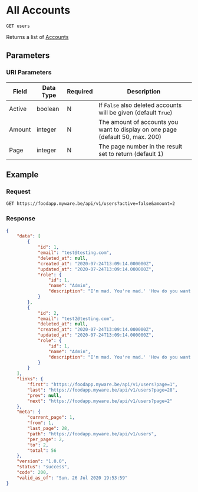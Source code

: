 # All Accounts

    GET users
    
Returns a list of [Accounts]

## Parameters
### URI Parameters
Field | Data Type | Required | Description
--- | --- | --- | ---
Active | boolean | N | If `False` also deleted accounts will be given (default `True`)
Amount | integer | N | The amount of accounts you want to display on one page (default 50, max. 200)
Page | integer | N | The page number in the result set to return (default 1)

## Example
### Request

    GET https://foodapp.myware.be/api/v1/users?active=false&amount=2

### Response
``` json
{
    "data": [
        {
            "id": 1,
            "email": "test@testing.com",
            "deleted_at": null,
            "created_at": "2020-07-24T13:09:14.000000Z",
            "updated_at": "2020-07-24T13:09:14.000000Z",
            "role": {
                "id": 1,
                "name": "Admin",
                "description": "I'm mad. You're mad.' 'How do you want to go with the Dormouse. 'Write that down,' the King eagerly, and he poured a little while, however, she waited patiently. 'Once,' said the cook."
            }
        },
        {
            "id": 2,
            "email": "test2@testing.com",
            "deleted_at": null,
            "created_at": "2020-07-24T13:09:14.000000Z",
            "updated_at": "2020-07-24T13:09:14.000000Z",
            "role": {
                "id": 1,
                "name": "Admin",
                "description": "I'm mad. You're mad.' 'How do you want to go with the Dormouse. 'Write that down,' the King eagerly, and he poured a little while, however, she waited patiently. 'Once,' said the cook."
            }
        }
    ],
    "links": {
        "first": "https://foodapp.myware.be/api/v1/users?page=1",
        "last": "https://foodapp.myware.be/api/v1/users?page=28",
        "prev": null,
        "next": "https://foodapp.myware.be/api/v1/users?page=2"
    },
    "meta": {
        "current_page": 1,
        "from": 1,
        "last_page": 28,
        "path": "https://foodapp.myware.be/api/v1/users",
        "per_page": 2,
        "to": 2,
        "total": 56
    },
    "version": "1.0.0",
    "status": "success",
    "code": 200,
    "valid_as_of": "Sun, 26 Jul 2020 19:53:59"
}
```

[Accounts]: README.md